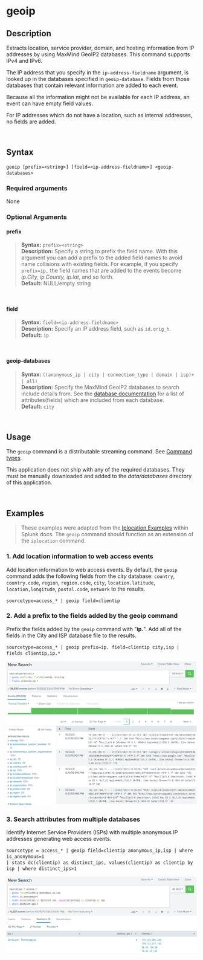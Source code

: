 # geoip

## Description
Extracts location, service provider, domain, and hosting information from IP addresses by using MaxMind GeoIP2 databases. This command supports IPv4 and IPv6.

The IP address that you specify in the `ip-address-fieldname` argument, is looked up in the databases specified in `geoip-database`. Fields from those databases that contain relevant information are added to each event.

Because all the information might not be available for each IP address, an event can have empty field values.

For IP addresses which do not have a location, such as internal addresses, no fields are added. 

<br>

## Syntax
```
geoip [prefix=<string>] [field=<ip-address-fieldname>] <geoip-databases>
```

### Required arguments
None

### Optional Arguments

#### prefix
> **Syntax:** `prefix=<string>`<br>
> **Description:** Specify a string to prefix the field name. With this argument you can add a prefix to the added field names to avoid name collisions with existing fields. For example, if you specify `prefix=ip,` the field names that are added to the events become _ip.City, ip.County, ip.lat_, and so forth.<br>
> **Default:** NULL/empty string

<br>

#### field
> **Syntax:** `field=<ip-address-fieldname>`<br>
> **Description:** Specify an IP address field, such as `id.orig_h`.<br>
> **Default:** `ip`

<br>

#### geoip-databases
> **Syntax:** `((anonymous_ip | city | connection_type | domain | isp)+ | all)`<br>
> **Description:** Specify the MaxMind GeoIP2 databases to search include details from. See the [database documentation](databases.md) for a list of attributes(fields) which are included from each database.<br>
> **Default:** `city`

<br>

## Usage
The `geoip` command is a distributable streaming command. See [Command types](http://docs.splunk.com/Documentation/Splunk/8.2.2/SearchReference/Commandsbytype). 

This application does not ship with any of the required databases.  They must be manually downloaded and added to the *data/databases* directory of this application.


<br>

## Examples
>These examples were adapted from the [Iplocation Examples](https://docs.splunk.com/Documentation/Splunk/8.2.2/SearchReference/Iplocation#Examples) within Splunk docs. The `geoip` command should function as an extension of the `iplocation` command.

### 1. Add location information to web access events
Add location information to web access events. By default, the `geoip` command adds the following fields from the _city_ database: `country`, `country.code`, `region`, `region.code`, `city`, `location.latitude`, `location,longitude`, `postal.code`, `network` to the results.
```
sourcetype=access_* | geoip field=clientip
```
### 2. Add a prefix to the fields added by the geoip command
Prefix the fields added by the `geoip` command with "**ip.**". Add all of the fields in the City and ISP database file to the results. 
```
sourcetype=access_* | geoip prefix=ip. field=clientip city,isp | fields clientip,ip.*
```
![Example Screenshot](images/usage_example2.png)

### 3. Search attributes from multiple databases
Identify Internet Service Providers (ISPs) with multiple anonymous IP addresses generating web access events.
```
sourcetype = access_* | geoip field=clientip anonymous_ip,isp | where is_anonymous=1 
| stats dc(clientip) as distinct_ips, values(clientip) as clientip by isp | where distinct_ips>1
```
![Example Screenshot](images/usage_example3.png)
